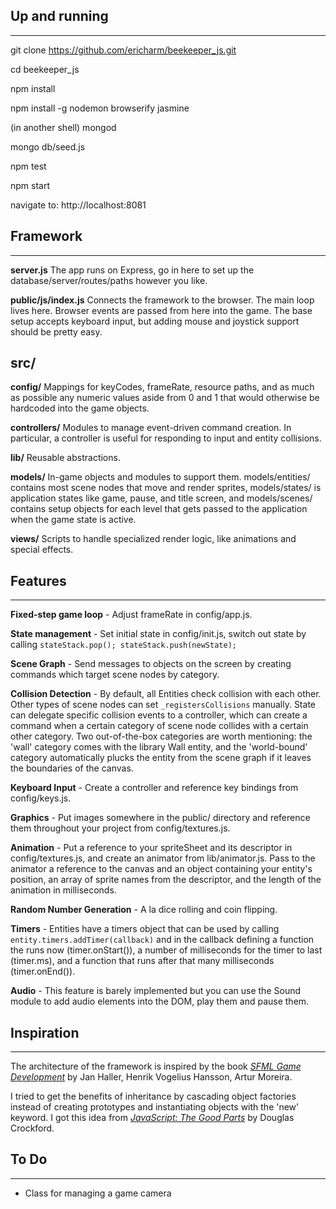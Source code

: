 ## Up and running
-----------------

git clone https://github.com/ericharm/beekeeper_js.git

cd beekeeper_js

npm install

npm install -g nodemon browserify jasmine

(in another shell) mongod

mongo db/seed.js

npm test

npm start

navigate to: http://localhost:8081


## Framework
------------

**server.js** The app runs on Express, go in here to set up the database/server/routes/paths however you like.

**public/js/index.js** Connects the framework to the browser.  The main loop lives here.  Browser events are passed from here into the game.  The base setup accepts keyboard input, but adding mouse and joystick support should be pretty easy.

## src/

**config/** Mappings for keyCodes, frameRate, resource paths, and as much as possible any numeric values aside from 0 and 1 that would otherwise be hardcoded into the game objects.

**controllers/** Modules to manage event-driven command creation. In particular, a controller is useful for responding to input and entity collisions.

**lib/** Reusable abstractions.

**models/** In-game objects and modules to support them. models/entities/ contains most scene nodes that move and render sprites, models/states/ is application states like game, pause, and title screen, and models/scenes/ contains setup objects for each level that gets passed to the application when the game state is active.

**views/** Scripts to handle specialized render logic, like animations and special effects.


## Features
-----------
**Fixed-step game loop** - Adjust frameRate in config/app.js.

**State management** - Set initial state in config/init.js, switch out state by calling `stateStack.pop(); stateStack.push(newState);`

**Scene Graph** - Send messages to objects on the screen by creating commands which target scene nodes by category.

**Collision Detection** - By default, all Entities check collision with each other. Other types of scene nodes can set `_registersCollisions` manually. State can delegate specific collision events to a controller, which can create a command when a certain category of scene node collides with a certain other category. Two out-of-the-box categories are worth mentioning: the 'wall' category comes with the library Wall entity, and the 'world-bound' category automatically plucks the entity from the scene graph if it leaves the boundaries of the canvas.

**Keyboard Input** - Create a controller and reference key bindings from config/keys.js.

**Graphics** - Put images somewhere in the public/ directory and reference them throughout your project from config/textures.js.

**Animation** - Put a reference to your spriteSheet and its descriptor in config/textures.js, and create an animator from lib/animator.js. Pass to the animator a reference to the canvas and an object containing your entity's position, an array of sprite names from the descriptor, and the length of the animation in milliseconds.

**Random Number Generation** - A la dice rolling and coin flipping.

**Timers** - Entities have a timers object that can be used by calling `entity.timers.addTimer(callback)` and in the callback defining a function the runs now (timer.onStart()), a number of milliseconds for the timer to last (timer.ms), and a function that runs after that many milliseconds (timer.onEnd()).

**Audio** - This feature is barely implemented but you can use the Sound module to add audio elements into the DOM, play them and pause them.

## Inspiration
--------------
The architecture of the framework is inspired by the book _[SFML Game Development](https://www.packtpub.com/game-development/sfml-game-development)_ by Jan Haller, Henrik Vogelius Hansson, Artur Moreira.

I tried to get the benefits of inheritance by cascading object factories instead of creating prototypes and instantiating objects with the 'new' keyword.  I got this idea from _[JavaScript: The Good Parts](https://www.safaribooksonline.com/library/view/javascript-the-good/9780596517748/)_ by Douglas Crockford.


## To Do
--------
- Class for managing a game camera

